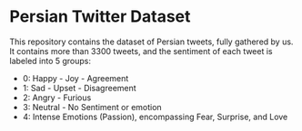 # Persian Twitter Dataset

This repository contains the dataset of Persian tweets, fully gathered by us. It contains more than 3300 tweets, and the sentiment of each tweet is labeled into 5 groups:

- 0: Happy - Joy - Agreement
- 1: Sad - Upset - Disagreement
- 2: Angry - Furious
- 3: Neutral - No Sentiment or emotion
- 4: Intense Emotions (Passion), encompassing Fear, Surprise, and Love
